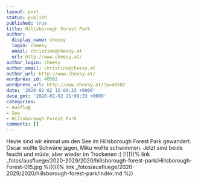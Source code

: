 ```yaml
---
layout: post
status: publish
published: true
title: Hillsborough Forest Park
author:
  display_name: cheesy
  login: cheesy
  email: christine@cheesy.at
  url: http://www.cheesy.at/
author_login: cheesy
author_email: christine@cheesy.at
author_url: http://www.cheesy.at/
wordpress_id: 40582
wordpress_url: http://www.cheesy.at/?p=40582
date: '2020-02-02 12:09:33 +0000'
date_gmt: '2020-02-02 11:09:33 +0000'
categories:
- Ausflug
- See
- Hillsborough Forest Park
comments: []
---
```

Heute sind wir einmal um den See im Hillsborough Forest Park gewandert. Oscar wollte Schwäne jagen, Miku wollte schwimmen. Jetzt sind beide feucht und müde, aber wieder im Trockenen :)
[![]({% link _fotos/ausfluege/2020-2029/2020/hillsborough-forest-park/Hillsborough-Forest-015.jpg %})]({% link _fotos/ausfluege/2020-2029/2020/hillsborough-forest-park/index.md %})
